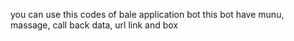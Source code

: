 you can use this codes of bale application bot 
this bot have munu, massage, call back data, url link and box
